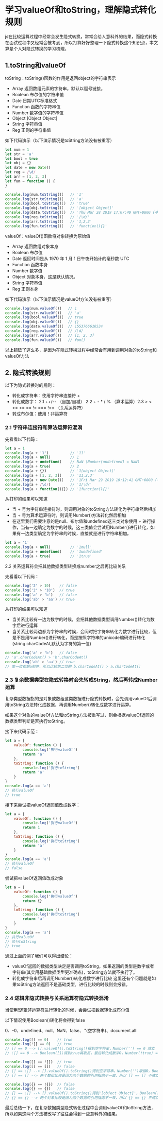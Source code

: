 # 学习valueOf和toString，理解隐式转化规则

js在比较运算过程中经常会发生隐式转换，常常会给人意料外的结果，而隐式转换在面试过程中又经常会被考到，所以打算好好整理一下隐式转换这个知识点，本文算是个人对隐式转换的学习梳理。

## 1.toString和valueOf

toString：toString()函数的作用是返回object的字符串表示

- Array 返回数组元素的字符串，默认以逗号链接。
- Boolean 布尔值的字符串值
- Date 日期UTC标准格式
- Function 函数的字符串值
- Number 数字值的字符串值
- Object [Object Object]
- String 字符串值
- Reg 正则的字符串值

如下代码演示（以下演示情况是toString方法没有被重写）

```js
let num = 1
let str = 'a'
let bool = true
let obj = {}
let date = new Date()
let reg = /\d/
let arr = [1, 2, 3]
let fun = function () {
}

console.log(num.toString())   // '1'
console.log(str.toString())   // 'a'
console.log(bool.toString())  // 'true'
console.log(obj.toString())   // '[object Object]'
console.log(date.toString())  // 'Thu Mar 28 2019 17:07:40 GMT+0800 (中国标准时间)'
console.log(reg.toString())   // '/\d/'
console.log(arr.toString())   // '1,2,3'
console.log(fun.toString())   // 'function(){}'
```

valueOf：valueOf()函数将对象转换为原始值

- Array 返回数组对象本身
- Boolean 布尔值
- Date 返回时间是从 1970 年 1 月 1 日午夜开始计的毫秒数 UTC
- Function 函数本身
- Number 数字值
- Object 对象本身，这是默认情况。
- String 字符串值
- Reg 正则本身

如下代码演示（以下演示情况是valueOf方法没有被重写）

```js
console.log(num.valueOf())   // 1
console.log(str.valueOf())   // 'a'
console.log(bool.valueOf())  // true
console.log(obj.valueOf())   // {}
console.log(date.valueOf())  // 1553766610534
console.log(reg.valueOf())   // /\d/
console.log(arr.valueOf())   // [1, 2, 3]
console.log(fun.valueOf())   // fun()
```

以上铺垫了这么多，是因为在隐式转换过程中经常会有用到调用对象的toString和valueOf方法

## 2. 隐式转换规则

以下为隐式转换时的规则：

- 转化成字符串：使用字符串连接符 +
- 转化成数字： 2.1 ++/-- （自加/自减） 2.2 + - * / % （算术运算）2.3 > < >= <= == != === !== （关系运算符）
- 转成布尔值：使用！非运算符

### 2.1 字符串连接符和算法运算符混淆

先看看以下代码：

```js
let a = 1
console.log(a + '1')          // '11'
console.log(a + null)         // 1
console.log(a + undefined)    // NaN (Number(undefined) = NaN)
console.log(a + true)         // 2
console.log(a + {})           // '1[object Object]'
console.log(a + [1, 2, 3])    // '11,2,3'
console.log(a + new Date())   // '1Fri Mar 29 2019 10:12:41 GMT+0800 (中国标准时间)'
console.log(a + /\d/)         // '1/\d/'
console.log(a + function(){}) // '1function(){}'
```

从打印的结果可以知道

- 当 + 号为字符串连接符时，则调用对象的toString方法转化为字符串然后相加
- 当 + 号为算术运算符时，则调用Number()方法转化然后相加
- 在这里我们需要注意的是null、布尔值和undefined这三类对象使用 + 进行操作，当有一边确定为数字的时候，这三类值会尝试用Number()进行转化，如果有一边类型确定为字符串的时候，直接就是进行字符串相加。

```js
let a = '1'
console.log(a + null)         // '1null'
console.log(a + undefined)    // '1undefined'
console.log(a + true)         // '1true'
```

2.2 关系运算符会把其他数据类型转换成number之后再比较关系

先看看以下代码：

```js
console.log('2' > 10)    // false
console.log('2' > '10')  // true
console.log('a' > 'b')   // false
console.log('ab' > 'aa') // true
```

从打印的结果可以知道

- 当关系比较有一边为数字的时候，会把其他数据类型调用Number()转化为数字后进行运算
- 当关系比较两边都为字符串的时候，会同时把字符串转化为数字进行比较，但是不是用Number()进行转化，而是按照字符串的unicode编码进行转化(string.charCodeAt,默认为字符的第一位)

```js
console.log('a' > 'b')   // false
// 'a'.charCodeAt() > 'b'.charCodeAt()
console.log('ab' > 'aa') // true
// 第一位都是a相等，所以比较第二位的 b.charCodeAt() > a.charCodeAt()
```

### 2.3 复杂数据类型在隐式转换时会先转成String，然后再转成Number运算

复杂类型数据指的是对象或数组这类数据进行隐式转换时，会先调用valueOf后调用toString方法转化成数据，再调用Number()转化成数字进行运算。

如果这个对象的valueOf方法和toString方法被重写过，则会根据valueOf返回的数据类型判断是否执行toString。

接下来代码示范：

```js
let a = {
    valueOf: function () {
        console.log('执行valueOf')
        return 'a'
    },
    toString: function () {
        console.log('执行toString')
        return 'a'
    }
}
console.log(a == 'a')
// 执行valueOf
// true
```

接下来尝试把valueOf返回值改成数字：

```js
let a = {
    valueOf: function () {
        console.log('执行valueOf')
        return 1
    },
    toString: function () {
        console.log('执行toString')
        return 'a'
    }
}
console.log(a == 'a')
// 执行valueOf
// false
```

尝试把valueOf返回值改成对象

```js
let a = {
    valueOf: function () {
        console.log('执行valueOf')
        return {}
    },
    toString: function () {
        console.log('执行toString')
        return 'a'
    }
}
console.log(a == 'a')
// 执行valueOf
// 执行toString
// true
```

通过上面的例子我们可以得出结论：

- valueOf返回的数据类型决定是否调用toString，如果返回的类型是数字或者字符串(其实用基础数据类型更准确点)，toString方法就不执行了。
- 转化成字符串后再调用Number()转化成数字进行比较
这里还有个问题就是如果toString方法返回不是基础类型，进行比较的时候则会报错。

### 2.4 逻辑非隐式转换与关系运算符隐式转换混淆

当使用!逻辑非运算符进行转化的时候，会尝试把数据转化成布尔值

以下情况使用Boolean()转化将会得到false

0、-0、undefined、null、NaN、false、''(空字符串)、document.all

```js
console.log([] == 0)    // true
console.log(![] == 0)   // true
// [] == 0 --> [].valueOf().toString()得到空字符串，Number('') == 0 成立
// ![] == 0 --> Boolean([])得到true再取反，最后转化成数字0，Number(!true) == 0 成立

console.log([] == ![])  // true
console.log([] == [])   // false
// [] == ![] --> [].valueOf().toString()得到空字符串，Number('')取得0，Boolean([])得到true再取反，转化成数字0，最后Number('') == Number(!true) 成立
// [] == [] --> 两个数组比较是因为两个数据的引用指向不一致，所以 [] == [] 不成立

console.log({} == !{})  // false
console.log({} == {})   // false
// {} == !{} --> {}.valueOf().toString()得到'[object Object]'，Boolean({})得到true再取反，所以 '[object Object]' == false 不成立
// {} == {} --> 两个对象比较是因为两个数据的引用指向不一致，所以 {} == {} 不成立
```

最后总结一下，在复杂数据类型隐式转化过程中会调用valueOf和toString方法，所以如果这两个方法被改写了往往会得到一些意料外的结果。

